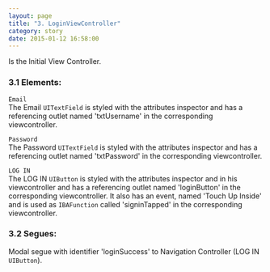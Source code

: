 ```yaml
---
layout: page
title: "3. LoginViewController"
category: story
date: 2015-01-12 16:58:00
---
```

Is the Initial View Controller.

### 3.1 Elements:
`Email`  
The Email `UITextField` is styled with the attributes inspector and has a referencing outlet named 'txtUsername' in the corresponding viewcontroller.

`Password`  
The Password `UITextField` is styled with the attributes inspector and has a referencing outlet named 'txtPassword' in the corresponding viewcontroller.

`LOG IN`  
The LOG IN `UIButton` is styled with the attributes inspector and in his viewcontroller and has a referencing outlet named 'loginButton' in the corresponding viewcontroller. It also has an event, named 'Touch Up Inside' and is used as `IBAFunction` called 'signinTapped' in the corresponding viewcontroller.

### 3.2 Segues:

Modal segue with identifier 'loginSuccess' to Navigation Controller (LOG IN `UIButton`).
